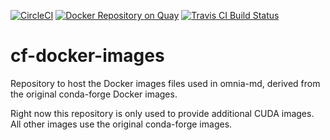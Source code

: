 [![CircleCI](https://circleci.com/gh/omnia-md/docker-images/tree/master.svg?style=shield)](https://circleci.com/gh/omnia-md/docker-images/tree/master)
[![Docker Repository on Quay](https://quay.io/repository/omniamd/linux-anvil/status "Docker Repository on Quay")](https://quay.io/repository/omniamd/linux-anvil)
[![Travis CI Build Status](https://travis-ci.org/omnia-md/docker-images.svg?branch=master)](https://travis-ci.org/omnia-md/docker-images)

# cf-docker-images

Repository to host the Docker images files used in omnia-md, derived from the original conda-forge Docker images.

Right now this repository is only used to provide additional CUDA images. All other images use the original conda-forge images.
